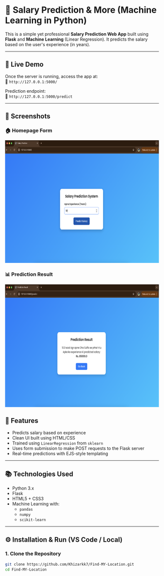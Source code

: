 # 💼 Salary Prediction & More (Machine Learning in Python)

This is a simple yet professional **Salary Prediction Web App** built using **Flask** and **Machine Learning** (Linear Regression). It predicts the salary based on the user's experience (in years).

---

## 🚀 Live Demo
Once the server is running, access the app at:  
📍 `http://127.0.0.1:5000/`

Prediction endpoint:  
📍 `http://127.0.0.1:5000/predict`

---

## 📸 Screenshots

### 🏠 Homepage Form
 <img src="/images/1.png" alt="Mango Screenshot" width="800" height="400">

### 📊 Prediction Result
 <img src="/images/2.png" alt="Mango Screenshot" width="800" height="400">


## 📌 Features

- Predicts salary based on experience
- Clean UI built using HTML/CSS
- Trained using `LinearRegression` from `sklearn`
- Uses form submission to make POST requests to the Flask server
- Real-time predictions with EJS-style templating

---

## 📚 Technologies Used

- Python 3.x
- Flask
- HTML5 + CSS3
- Machine Learning with:
  - `pandas`
  - `numpy`
  - `scikit-learn`

---

## ⚙️ Installation & Run (VS Code / Local)

### 1. Clone the Repository

```bash
git clone https://github.com/Khizarkk7/Find-MY-Location.git
cd Find-MY-Location

